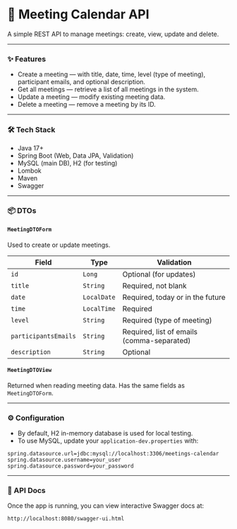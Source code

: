 # 📅 Meeting Calendar API
A simple REST API to manage meetings: create, view, update and delete.

---

### ✨ Features

- Create a meeting — with title, date, time, level (type of meeting), participant emails, and optional description.
- Get all meetings — retrieve a list of all meetings in the system.
- Update a meeting — modify existing meeting data.
- Delete a meeting — remove a meeting by its ID.

---

### 🛠 Tech Stack

- Java 17+
- Spring Boot (Web, Data JPA, Validation)
- MySQL (main DB), H2 (for testing)
- Lombok
- Maven
- Swagger

---

### 📦 DTOs

#### `MeetingDTOForm`
Used to create or update meetings.

| Field             | Type        | Validation                              |
|-------------------|-------------|------------------------------------------|
| `id`              | `Long`      | Optional (for updates)                   |
| `title`           | `String`    | Required, not blank                      |
| `date`            | `LocalDate` | Required, today or in the future         |
| `time`            | `LocalTime` | Required                                 |
| `level`           | `String`    | Required (type of meeting)               |
| `participantsEmails` | `String` | Required, list of emails (comma-separated) |
| `description`     | `String`    | Optional                                 |

#### `MeetingDTOView`
Returned when reading meeting data. Has the same fields as `MeetingDTOForm`.

---

### ⚙️ Configuration

- By default, H2 in-memory database is used for local testing.
- To use MySQL, update your `application-dev.properties` with:
```properties
spring.datasource.url=jdbc:mysql://localhost:3306/meetings-calendar
spring.datasource.username=your_user
spring.datasource.password=your_password
```
---

### 📖 API Docs

Once the app is running, you can view interactive Swagger docs at:

```
http://localhost:8080/swagger-ui.html
```
